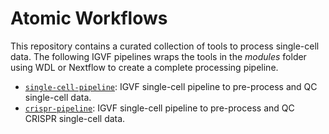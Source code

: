# Atomic Workflows

This repository contains a curated collection of tools to process single-cell data.
The following IGVF pipelines wraps the tools in the *modules* folder using WDL or Nextflow to create a complete processing pipeline. 
- [`single-cell-pipeline`](https://github.com/IGVF/single-cell-pipeline): IGVF single-cell pipeline to pre-process and QC single-cell data. 
- [`crispr-pipeline`](https://github.com/IGVF-CRISPR/IGVF_CRISPR_Pipeline): IGVF single-cell pipeline to pre-process and QC CRISPR single-cell data.


